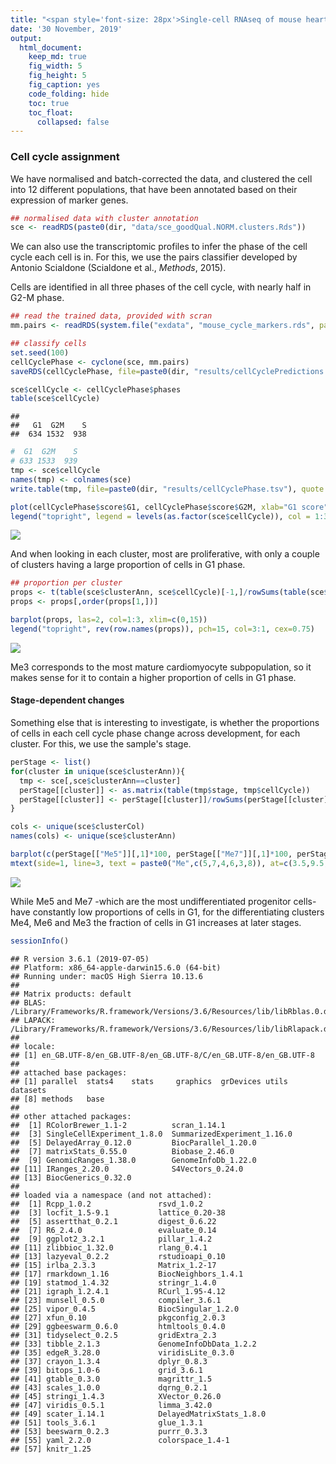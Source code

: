 ```yaml
---
title: "<span style='font-size: 28px'>Single-cell RNAseq of mouse heart development</style>"
date: '30 November, 2019'
output:
  html_document:
    keep_md: true
    fig_width: 5
    fig_height: 5
    fig_caption: yes
    code_folding: hide
    toc: true
    toc_float: 
      collapsed: false
---
```




### Cell cycle assignment

We have normalised and batch-corrected the data, and clustered the cell into 12 different populations, that have been annotated based on their expression of marker genes.


```r
## normalised data with cluster annotation
sce <- readRDS(paste0(dir, "data/sce_goodQual.NORM.clusters.Rds"))
```

We can also use the transcriptomic profiles to infer the phase of the cell cycle each cell is in. For this, we use the pairs classifier developed by Antonio Scialdone (Scialdone et al., *Methods*, 2015).

Cells are identified in all three phases of the cell cycle, with nearly half in G2-M phase.


```r
## read the trained data, provided with scran
mm.pairs <- readRDS(system.file("exdata", "mouse_cycle_markers.rds", package="scran"))

## classify cells
set.seed(100)
cellCyclePhase <- cyclone(sce, mm.pairs)
saveRDS(cellCyclePhase, file=paste0(dir, "results/cellCyclePredictions.Rds"))

sce$cellCycle <- cellCyclePhase$phases
table(sce$cellCycle)
```

```
## 
##   G1  G2M    S 
##  634 1532  938
```

```r
#  G1  G2M    S 
# 633 1533  939 
tmp <- sce$cellCycle
names(tmp) <- colnames(sce)
write.table(tmp, file=paste0(dir, "results/cellCyclePhase.tsv"), quote = FALSE, col.names = FALSE)

plot(cellCyclePhase$score$G1, cellCyclePhase$score$G2M, xlab="G1 score", ylab="G2/M score", pch=16, col=as.factor(sce$cellCycle), bty="l")
legend("topright", legend = levels(as.factor(sce$cellCycle)), col = 1:3, pch = 16)
```

![](05_cellCycle_files/figure-html/cyclone-1.png)<!-- -->

And when looking in each cluster, most are proliferative, with only a couple of clusters having a large proportion of cells in G1 phase.


```r
## proportion per cluster
props <- t(table(sce$clusterAnn, sce$cellCycle)[-1,]/rowSums(table(sce$clusterAnn, sce$cellCycle)[-1,]))
props <- props[,order(props[1,])]

barplot(props, las=2, col=1:3, xlim=c(0,15))
legend("topright", rev(row.names(props)), pch=15, col=3:1, cex=0.75)
```

![](05_cellCycle_files/figure-html/cellCycle-1.png)<!-- -->

Me3 corresponds to the most mature cardiomyocyte subpopulation, so it makes sense for it to contain a higher proportion of cells in G1 phase. 

#### Stage-dependent changes

Something else that is interesting to investigate, is whether the proportions of cells in each cell cycle phase change across development, for each cluster. For this, we use the sample's stage.



```r
perStage <- list()
for(cluster in unique(sce$clusterAnn)){
  tmp <- sce[,sce$clusterAnn==cluster]
  perStage[[cluster]] <- as.matrix(table(tmp$stage, tmp$cellCycle))
  perStage[[cluster]] <- perStage[[cluster]]/rowSums(perStage[[cluster]])
}

cols <- unique(sce$clusterCol)
names(cols) <- unique(sce$clusterAnn)

barplot(c(perStage[["Me5"]][,1]*100, perStage[["Me7"]][,1]*100, perStage[["Me4"]][,1]*100, c(0,perStage[["Me6"]][,1]*100), perStage[["Me3"]][,1]*100, perStage[["Me8"]][,1]*100), las=2, width = 1, space = 0, col=rep(cols[paste0("Me",c(5,7,4,6,3,8))], each=6))
mtext(side=1, line=3, text = paste0("Me",c(5,7,4,6,3,8)), at=c(3.5,9.5,15.5,21.5,27.5,33.5), col=cols[paste0("Me",c(5,7,4,6,3,8))], font=2)
```

![](05_cellCycle_files/figure-html/perStage-1.png)<!-- -->

While Me5 and Me7 -which are the most undifferentiated progenitor cells- have constantly low proportions of cells in G1, for the differentiating clusters Me4, Me6 and Me3 the fraction of cells in G1 increases at later stages.




```r
sessionInfo()
```

```
## R version 3.6.1 (2019-07-05)
## Platform: x86_64-apple-darwin15.6.0 (64-bit)
## Running under: macOS High Sierra 10.13.6
## 
## Matrix products: default
## BLAS:   /Library/Frameworks/R.framework/Versions/3.6/Resources/lib/libRblas.0.dylib
## LAPACK: /Library/Frameworks/R.framework/Versions/3.6/Resources/lib/libRlapack.dylib
## 
## locale:
## [1] en_GB.UTF-8/en_GB.UTF-8/en_GB.UTF-8/C/en_GB.UTF-8/en_GB.UTF-8
## 
## attached base packages:
## [1] parallel  stats4    stats     graphics  grDevices utils     datasets 
## [8] methods   base     
## 
## other attached packages:
##  [1] RColorBrewer_1.1-2          scran_1.14.1               
##  [3] SingleCellExperiment_1.8.0  SummarizedExperiment_1.16.0
##  [5] DelayedArray_0.12.0         BiocParallel_1.20.0        
##  [7] matrixStats_0.55.0          Biobase_2.46.0             
##  [9] GenomicRanges_1.38.0        GenomeInfoDb_1.22.0        
## [11] IRanges_2.20.0              S4Vectors_0.24.0           
## [13] BiocGenerics_0.32.0        
## 
## loaded via a namespace (and not attached):
##  [1] Rcpp_1.0.2               rsvd_1.0.2              
##  [3] locfit_1.5-9.1           lattice_0.20-38         
##  [5] assertthat_0.2.1         digest_0.6.22           
##  [7] R6_2.4.0                 evaluate_0.14           
##  [9] ggplot2_3.2.1            pillar_1.4.2            
## [11] zlibbioc_1.32.0          rlang_0.4.1             
## [13] lazyeval_0.2.2           rstudioapi_0.10         
## [15] irlba_2.3.3              Matrix_1.2-17           
## [17] rmarkdown_1.16           BiocNeighbors_1.4.1     
## [19] statmod_1.4.32           stringr_1.4.0           
## [21] igraph_1.2.4.1           RCurl_1.95-4.12         
## [23] munsell_0.5.0            compiler_3.6.1          
## [25] vipor_0.4.5              BiocSingular_1.2.0      
## [27] xfun_0.10                pkgconfig_2.0.3         
## [29] ggbeeswarm_0.6.0         htmltools_0.4.0         
## [31] tidyselect_0.2.5         gridExtra_2.3           
## [33] tibble_2.1.3             GenomeInfoDbData_1.2.2  
## [35] edgeR_3.28.0             viridisLite_0.3.0       
## [37] crayon_1.3.4             dplyr_0.8.3             
## [39] bitops_1.0-6             grid_3.6.1              
## [41] gtable_0.3.0             magrittr_1.5            
## [43] scales_1.0.0             dqrng_0.2.1             
## [45] stringi_1.4.3            XVector_0.26.0          
## [47] viridis_0.5.1            limma_3.42.0            
## [49] scater_1.14.1            DelayedMatrixStats_1.8.0
## [51] tools_3.6.1              glue_1.3.1              
## [53] beeswarm_0.2.3           purrr_0.3.3             
## [55] yaml_2.2.0               colorspace_1.4-1        
## [57] knitr_1.25
```

